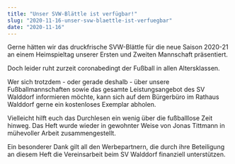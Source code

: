 ```yaml
---
title: "Unser SVW-Blättle ist verfügbar!"
slug: "2020-11-16-unser-svw-blaettle-ist-verfuegbar"
date: "2020-11-16"
---
```

Gerne hätten wir das druckfrische SVW-Blättle für die neue Saison 2020-21 an einem Heimspieltag unserer Ersten und Zweiten Mannschaft präsentiert.

Doch leider ruht zurzeit coronabedingt der Fußball in allen Altersklassen.

Wer sich trotzdem - oder gerade deshalb - über unsere Fußballmannschaften sowie das gesamte Leistungsangebot des SV Walddorf informieren möchte, kann sich auf dem Bürgerbüro im Rathaus Walddorf gerne ein kostenloses Exemplar abholen.

Vielleicht hilft euch das Durchlesen ein wenig über die fußballlose Zeit hinweg. Das Heft wurde wieder in gewohnter Weise von Jonas Tittmann in mühevoller Arbeit zusammengestellt.

Ein besonderer Dank gilt all den Werbepartnern, die durch ihre Beteiligung an diesem Heft die Vereinsarbeit beim SV Walddorf finanziell unterstützen.
